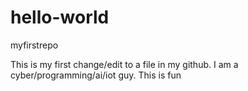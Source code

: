 # hello-world
myfirstrepo

This is my first change/edit to a file in my github.  I am a cyber/programming/ai/iot guy.  This is fun
